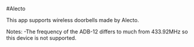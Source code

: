 #Alecto

This app supports wireless doorbells made by Alecto.

Notes:
-The frequency of the ADB-12 differs to much from 433.92MHz so this device is not supported.